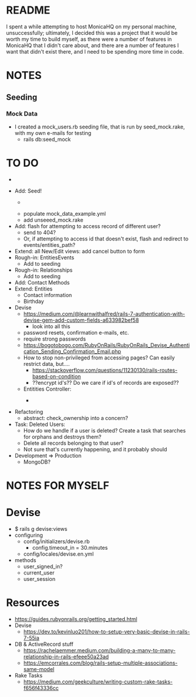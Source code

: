 # README
I spent a while attempting to host MonicaHQ on my personal machine, unsuccessfully; ultimately, I decided this was a project that it would be worth my time to build myself, as there were a number of features in MonicaHQ that I didn't care about, and there are a number of features I want that didn't exist there, and I need to be spending more time in code.

# NOTES
## Seeding
### Mock Data
* I created a mock_users.rb seeding file, that is run by seed_mock.rake, with my own e-mails for testing
  * rails db:seed_mock

# TO DO
* ~~~Rough-in: Events: Controller & Views~~~
* Add: Seed!
  * ~~~check that mock data isn't uploaded to github~~~
  * populate mock_data_example.yml
  * add unseeed_mock.rake
* Add: flash for attempting to access record of different user?
  * send to 404?
  * Or, if attempting to access id that doesn't exist, flash and redirect to events/entities_path?
* Extend: all New/Edit views: add cancel button to form
* Rough-in: EntitiesEvents
  * Add to seeding
* Rough-in: Relationships
  * Add to seeding
* Add: Contact Methods
* Extend: Entities
  * Contact information
  * Birthday
* Devise
  * https://medium.com/@learnwithalfred/rails-7-authentication-with-devise-gem-add-custom-fields-a633982bef58
    * look into all this
  * password resets, confirmation e-mails, etc.
  * require strong passwords
  * https://bogotobogo.com/RubyOnRails/RubyOnRails_Devise_Authentication_Sending_Confirmation_Email.php
  * How to stop non-privileged from accessing pages? Can easily restrict data, but....
    * https://stackoverflow.com/questions/11230130/rails-routes-based-on-condition
    * ??encrypt id's?? Do we care if id's of records are exposed??
  * Entitities Controller:
    * ~~~before_show: check that current_user has access to that id~~~
* Refactoring
  * abstract: check_ownership into a concern?
* Task: Deleted Users:
  * How do we handle if a user is deleted? Create a task that searches for orphans and destroys them?
  * Delete all records belonging to that user?
  * Not sure that's currently happening, and it probably should
* Development => Production
  * MongoDB?
  

# NOTES FOR MYSELF
# Devise
* $ rails g devise:views
* configuring
  * config/initializers/devise.rb
    * config.timeout_in = 30.minutes
  * config/locales/devise.en.yml
* methods
  * user_signed_in?
  * current_user
  * user_session

# Resources
* https://guides.rubyonrails.org/getting_started.html
* Devise
  * https://dev.to/kevinluo201/how-to-setup-very-basic-devise-in-rails-7-55ia
* DB & ActiveRecord stuff
  * https://rachelaemmer.medium.com/building-a-many-to-many-relationship-in-rails-efeee50a23ad
  * https://emcorrales.com/blog/rails-setup-multiple-associations-same-model
* Rake Tasks
  * https://medium.com/geekculture/writing-custom-rake-tasks-f656f43336cc